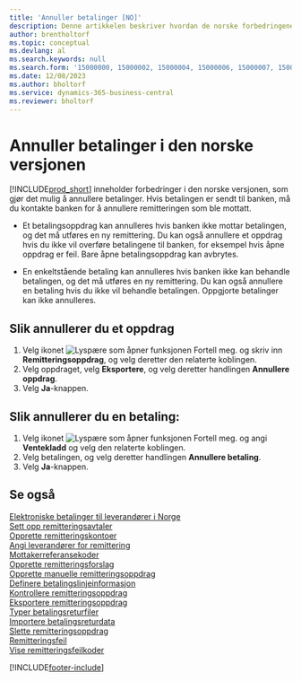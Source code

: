 ```yaml
---
title: 'Annuller betalinger [NO]'
description: Denne artikkelen beskriver hvordan de norske forbedringene i Business Central lar deg annullere betalinger og remitteringer mottatt.
author: brentholtorf
ms.topic: conceptual
ms.devlang: al
ms.search.keywords: null
ms.search.form: '15000000, 15000002, 15000004, 15000006, 15000007, 15000010'
ms.date: 12/08/2023
ms.author: bholtorf
ms.service: dynamics-365-business-central
ms.reviewer: bholtorf
---
```

# <a name="cancel-payments-in-the-norwegian-version"></a>Annuller betalinger i den norske versjonen

[!INCLUDE[prod_short](../../includes/prod_short.md)] inneholder forbedringer i den norske versjonen, som gjør det mulig å annullere betalinger. Hvis betalingen er sendt til banken, må du kontakte banken for å annullere remitteringen som ble mottatt.  

- Et betalingsoppdrag kan annulleres hvis banken ikke mottar betalingen, og det må utføres en ny remittering. Du kan også annullere et oppdrag hvis du ikke vil overføre betalingene til banken, for eksempel hvis åpne oppdrag er feil. Bare åpne betalingsoppdrag kan avbrytes.  

- En enkeltstående betaling kan annulleres hvis banken ikke kan behandle betalingen, og det må utføres en ny remittering. Du kan også annullere en betaling hvis du ikke vil behandle betalingen. Oppgjorte betalinger kan ikke annulleres.  

## <a name="to-cancel-a-payment-order"></a>Slik annullerer du et oppdrag

1. Velg ikonet ![Lyspære som åpner funksjonen Fortell meg.](../../media/ui-search/search_small.png "Fortell hva du vil gjøre") og skriv inn **Remitteringsoppdrag**, og velg deretter den relaterte koblingen.  
2. Velg oppdraget, velg **Eksportere**, og velg deretter handlingen **Annullere oppdrag**.  
3. Velg **Ja**-knappen.  

## <a name="to-cancel-a-payment"></a>Slik annullerer du en betaling:

1. Velg ikonet ![Lyspære som åpner funksjonen Fortell meg.](../../media/ui-search/search_small.png "Fortell hva du vil gjøre") og angi **Ventekladd** og velg den relaterte koblingen.  
2. Velg betalingen, og velg deretter handlingen **Annullere betaling**.  
3. Velg **Ja**-knappen.  

## <a name="see-also"></a>Se også

 [Elektroniske betalinger til leverandører i Norge](electronic-payments-to-vendors-in-norway.md)   
 [Sett opp remitteringsavtaler](how-to-set-up-remittance-agreements.md)   
 [Opprette remitteringskontoer](how-to-create-remittance-accounts.md)   
 [Angi leverandører for remittering](how-to-set-up-vendors-for-remittance.md)   
 [Mottakerreferansekoder](recipient-reference-codes.md)   
 [Opprette remitteringsforslag](how-to-create-remittance-suggestions.md)   
 [Opprette manuelle remitteringsoppdrag](how-to-create-manual-remittance-payments.md)   
 [Definere betalingslinjeinformasjon](how-to-set-up-payment-line-information.md)   
 [Kontrollere remitteringsoppdrag](how-to-test-remittance-payments.md)   
 [Eksportere remitteringsoppdrag](how-to-export-remittance-payments.md)   
 [Typer betalingsreturfiler](types-of-payment-returns-files.md)   
 [Importere betalingsreturdata](how-to-import-payment-return-data.md)   
 [Slette remitteringsoppdrag](how-to-delete-remittance-payment-orders.md)   
 [Remitteringsfeil](remittance-errors.md)   
 [Vise remitteringsfeilkoder](how-to-view-remittance-error-codes.md)


[!INCLUDE[footer-include](../../includes/footer-banner.md)]
